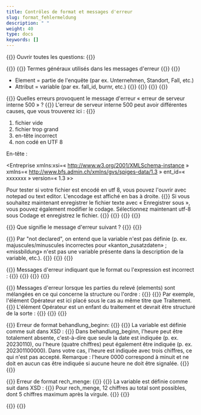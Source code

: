 ```yaml
---
title: Contrôles de format et messages d'erreur
slug: format_fehlermeldung
description: " "
weight: 40
type: docs
keywords: []
---
```


{{<faqBlock>}}
Ouvrir toutes les questions: {{<collapsibleGroupCommand groupId="format_fehlermeldung">}}

{{<numberedList>}}
{{<listItem>}}
Termes généraux utilisés dans les messages d'erreur
{{<collapsibleBlock groupId="format_fehlermeldung">}}
{{<markdown>}}
-  Element = partie de l'enquête (par ex. Unternehmen, Standort, Fall, etc.)
-  Attribut = variable (par ex. fall_id, burnr, etc.)
{{</markdown>}}
{{<insertImage image="tf1.png" class="edge max-w-90">}}
{{</collapsibleBlock>}}
{{</listItem>}}

{{<listItem>}}
Quelles erreurs provoquent le message d'erreur « erreur de serveur interne 500 » ?
{{<collapsibleBlock groupId="format_fehlermeldung">}}
L'erreur de serveur interne 500 peut avoir différentes causes, que vous trouverez ici :
{{<markdown>}}
1. fichier vide
2. fichier trop grand
3. en-tête incorrect 
4. non codé en UTF 8

En-tête :

<?xml version=« 1.0 » encoding=« UTF-8 »?>
<Entreprise xmlns:xsi=« http://www.w3.org/2001/XMLSchema-instance » xmlns=« http://www.bfs.admin.ch/xmlns/gvs/spiges-data/1.3 » ent_id=« xxxxxxx » version=« 1.3 »>

Pour tester si votre fichier est encodé en utf 8, vous pouvez l'ouvrir avec notepad ou text editor. L'encodage est affiché en bas à droite.
{{<insertImage image="tf2.png" class="edge max-w-90">}}
Si vous souhaitez maintenant enregistrer le fichier texte avec « Enregistrer sous », vous pouvez également modifier le codage. Sélectionnez maintenant utf-8 sous Codage et enregistrez le fichier.
{{<insertImage image="tf3.png" class="edge max-w-90">}}
{{</markdown>}}
{{</collapsibleBlock>}}
{{</listItem>}}

{{<listItem>}}
Que signifie le message d'erreur suivant ?
{{<collapsibleBlock groupId="format_fehlermeldung">}}
{{<insertImage image="tf4.png" class="edge max-w-90">}}

{{<markdown>}}
Par "not declared", on entend que la variable n'est pas définie (p. ex. majuscules/minuscules incorrectes pour «kanton_zusatzdaten» ; «missbildung» n'est pas une variable présente dans la description de la variable, etc.).
{{</markdown>}}
{{</collapsibleBlock>}}
{{</listItem>}}

{{<listItem>}}
Messages d'erreur indiquant que le format ou l'expression est incorrect : 
{{<collapsibleBlock groupId="format_fehlermeldung">}}
{{<insertImage image="tf5.png" class="edge max-w-90">}}
{{</collapsibleBlock>}}
{{</listItem>}}

{{<listItem>}}
Messages d'erreur lorsque les parties du relevé (elements) sont mélangées en ce qui concerne la structure ou l'ordre :
{{<collapsibleBlock groupId="format_fehlermeldung">}}
{{<insertImage image="tf6.png" class="edge max-w-90">}}
Par exemple, l'élément Opérateur est ici placé sous le cas au même titre que Traitement. 
{{<insertImage image="tf7.png" class="edge max-w-90">}}
L'élément Opérateur est un enfant du traitement et devrait être structuré de la sorte : 
{{<insertImage image="tf8.png" class="edge max-w-90">}}
{{</collapsibleBlock>}}
{{</listItem>}}

{{<listItem>}}
Erreur de format behandlung_beginn:
{{<collapsibleBlock groupId="format_fehlermeldung">}}
{{<insertImage image="tf9.png" class="edge max-w-90">}}
La variable est définie comme suit dans XSD :
{{<insertImage image="tf10.png" class="edge max-w-90">}}
Dans behandlung_beginn, l'heure peut être totalement absente, c'est-à-dire que seule la date est indiquée (p. ex. 20230110), ou l'heure (quatre chiffres) peut également être indiquée (p. ex. 202301100000). Dans votre cas, l'heure est indiquée avec trois chiffres, ce qui n'est pas accepté. Remarque : l'heure 0000 correspond à minuit et ne doit en aucun cas être indiquée si aucune heure ne doit être signalée.
{{</collapsibleBlock>}}
{{</listItem>}}

{{<listItem>}}
Erreur de format rech_menge:
{{<collapsibleBlock groupId="format_fehlermeldung">}}
{{<insertImage image="tf11.png" class="edge max-w-90">}}
La variable est définie comme suit dans XSD :
{{<insertImage image="tf12.png" class="edge max-w-90">}}
Pour rech_menge, 12 chiffres au total sont possibles, dont 5 chiffres maximum après la virgule.
{{</collapsibleBlock>}}
{{</listItem>}}

{{</numberedList>}}
{{</faqBlock>}}